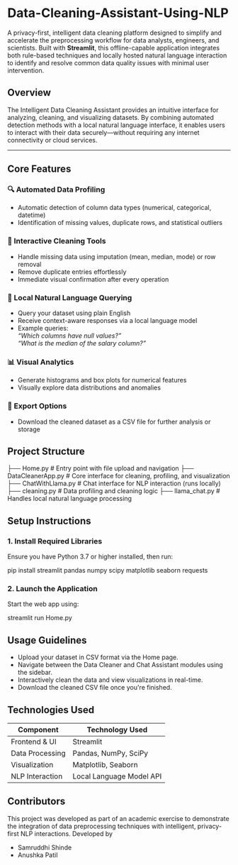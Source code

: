 # Data-Cleaning-Assistant-Using-NLP

A privacy-first, intelligent data cleaning platform designed to simplify and accelerate the preprocessing workflow for data analysts, engineers, and scientists. Built with **Streamlit**, this offline-capable application integrates both rule-based techniques and locally hosted natural language interaction to identify and resolve common data quality issues with minimal user intervention.

## Overview

The Intelligent Data Cleaning Assistant provides an intuitive interface for analyzing, cleaning, and visualizing datasets. By combining automated detection methods with a local natural language interface, it enables users to interact with their data securely—without requiring any internet connectivity or cloud services.

---

## Core Features

### 🔍 Automated Data Profiling
- Automatic detection of column data types (numerical, categorical, datetime)
- Identification of missing values, duplicate rows, and statistical outliers

### 🧹 Interactive Cleaning Tools
- Handle missing data using imputation (mean, median, mode) or row removal
- Remove duplicate entries effortlessly
- Immediate visual confirmation after every operation

### 🧠 Local Natural Language Querying
- Query your dataset using plain English
- Receive context-aware responses via a local language model
- Example queries:  
  *“Which columns have null values?”*  
  *“What is the median of the salary column?”*

### 📊 Visual Analytics
- Generate histograms and box plots for numerical features
- Visually explore data distributions and anomalies

### 📁 Export Options
- Download the cleaned dataset as a CSV file for further analysis or storage

## Project Structure


├── Home.py               # Entry point with file upload and navigation
├── DataCleanerApp.py     # Core interface for cleaning, profiling, and visualization
├── ChatWithLlama.py      # Chat interface for NLP interaction (runs locally)
├── cleaning.py           # Data profiling and cleaning logic
├── llama_chat.py         # Handles local natural language processing


## Setup Instructions

### 1. Install Required Libraries

Ensure you have Python 3.7 or higher installed, then run:


pip install streamlit pandas numpy scipy matplotlib seaborn requests


### 2. Launch the Application

Start the web app using:


streamlit run Home.py


## Usage Guidelines

* Upload your dataset in CSV format via the Home page.
* Navigate between the Data Cleaner and Chat Assistant modules using the sidebar.
* Interactively clean the data and view visualizations in real-time.
* Download the cleaned CSV file once you're finished.

## Technologies Used

| Component       | Technology Used          |
| --------------- | ------------------------ |
| Frontend & UI   | Streamlit                |
| Data Processing | Pandas, NumPy, SciPy     |
| Visualization   | Matplotlib, Seaborn      |
| NLP Interaction | Local Language Model API |

## Contributors

This project was developed as part of an academic exercise to demonstrate the integration of data preprocessing techniques with intelligent, privacy-first NLP interactions.
Developed by
- Samruddhi Shinde
- Anushka Patil
